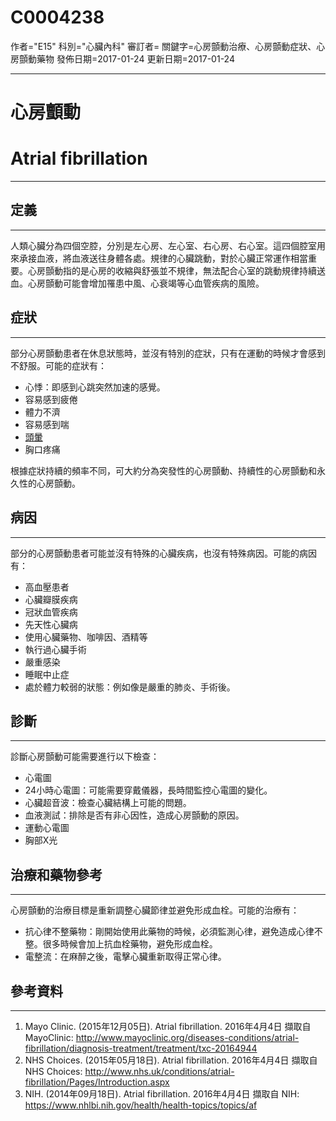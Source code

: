 # C0004238
作者="E15"
科別="心臟內科"
審訂者=
關鍵字=心房顫動治療、心房顫動症狀、心房顫動藥物
發佈日期=2017-01-24
更新日期=2017-01-24

----------
# 心房顫動
# Atrial fibrillation
----------
## 定義
----------

人類心臟分為四個空腔，分別是左心房、左心室、右心房、右心室。這四個腔室用來承接血液，將血液送往身體各處。規律的心臟跳動，對於心臟正常運作相當重要。心房顫動指的是心房的收縮與舒張並不規律，無法配合心室的跳動規律持續送血。心房顫動可能會增加罹患中風、心衰竭等心血管疾病的風險。

## 症狀
----------

部分心房顫動患者在休息狀態時，並沒有特別的症狀，只有在運動的時候才會感到不舒服。可能的症狀有：

- 心悸：即感到心跳突然加速的感覺。
- 容易感到疲倦
- 體力不濟
- 容易感到喘
- [頭暈](C0012833)
- 胸口疼痛

根據症狀持續的頻率不同，可大約分為突發性的心房顫動、持續性的心房顫動和永久性的心房顫動。

## 病因
----------

部分的心房顫動患者可能並沒有特殊的心臟疾病，也沒有特殊病因。可能的病因有：

- 高血壓患者
- 心臟瓣膜疾病
- 冠狀血管疾病
- 先天性心臟病
- 使用心臟藥物、咖啡因、酒精等
- 執行過心臟手術
- 嚴重感染
- 睡眠中止症
- 處於體力較弱的狀態：例如像是嚴重的肺炎、手術後。
## 診斷
----------

診斷心房顫動可能需要進行以下檢查：

- 心電圖
- 24小時心電圖：可能需要穿戴儀器，長時間監控心電圖的變化。
- 心臟超音波：檢查心臟結構上可能的問題。
- 血液測試：排除是否有非心因性，造成心房顫動的原因。
- 運動心電圖
- 胸部X光
## 治療和藥物參考
----------

心房顫動的治療目標是重新調整心臟節律並避免形成血栓。可能的治療有：

- 抗心律不整藥物：剛開始使用此藥物的時候，必須監測心律，避免造成心律不整。很多時候會加上抗血栓藥物，避免形成血栓。
- 電整流：在麻醉之後，電擊心臟重新取得正常心律。
## 參考資料
----------
1. Mayo Clinic. (2015年12月05日). Atrial fibrillation. 2016年4月4日 擷取自MayoClinic: 
  http://www.mayoclinic.org/diseases-conditions/atrial-fibrillation/diagnosis-treatment/treatment/txc-20164944
2. NHS Choices. (2015年05月18日). Atrial fibrillation. 2016年4月4日 擷取自 NHS Choices: 
  http://www.nhs.uk/conditions/atrial-fibrillation/Pages/Introduction.aspx
3. NIH. (2014年09月18日). Atrial fibrillation. 2016年4月4日 擷取自 NIH: 
  https://www.nhlbi.nih.gov/health/health-topics/topics/af

